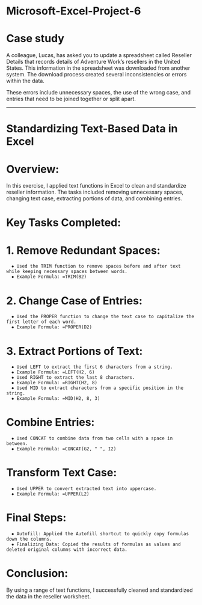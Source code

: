 # Microsoft-Excel-Project-6

# Case study

A colleague, Lucas, has asked you to update a spreadsheet called Reseller Details that records details of Adventure Work’s resellers in the United States. This information in the spreadsheet was downloaded from another system. The download process created several inconsistencies or errors within the data.

These errors include unnecessary spaces, the use of the wrong case, and entries that need to be joined together or split apart. 
______________________________________________________________________________________________________________________________________________________________________________________________________________________________________________
# Standardizing Text-Based Data in Excel

# Overview: 
In this exercise, I applied text functions in Excel to clean and standardize reseller information. The tasks included removing unnecessary spaces, changing text case, extracting portions of data, and combining entries.

# Key Tasks Completed:
# 1. Remove Redundant Spaces:

      ⦁ Used the TRIM function to remove spaces before and after text while keeping necessary spaces between words.
      ⦁ Example Formula: =TRIM(B2)
      
# 2. Change Case of Entries:

      ⦁ Used the PROPER function to change the text case to capitalize the first letter of each word.
      ⦁ Example Formula: =PROPER(D2)
    
# 3. Extract Portions of Text:

      ⦁ Used LEFT to extract the first 6 characters from a string.
      ⦁ Example Formula: =LEFT(H2, 6)
      ⦁ Used RIGHT to extract the last 8 characters.
      ⦁ Example Formula: =RIGHT(H2, 8)
      ⦁ Used MID to extract characters from a specific position in the string.
      ⦁ Example Formula: =MID(H2, 8, 3)

# Combine Entries:

      ⦁ Used CONCAT to combine data from two cells with a space in between.
      ⦁ Example Formula: =CONCAT(G2, " ", I2)

# Transform Text Case:

      ⦁ Used UPPER to convert extracted text into uppercase.
      ⦁ Example Formula: =UPPER(L2)

# Final Steps:

      ⦁ Autofill: Applied the Autofill shortcut to quickly copy formulas down the columns.
      ⦁ Finalizing Data: Copied the results of formulas as values and deleted original columns with incorrect data.

# Conclusion:
By using a range of text functions, I successfully cleaned and standardized the data in the reseller worksheet.
